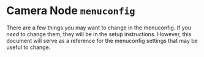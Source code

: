 # Camera Node `menuconfig`

There are a few things you may want to change in the menuconfig.
If you *need* to change them, they will be in the setup instructions.
However, this document will serve as a reference for the menuconfig settings that may be useful to change.
